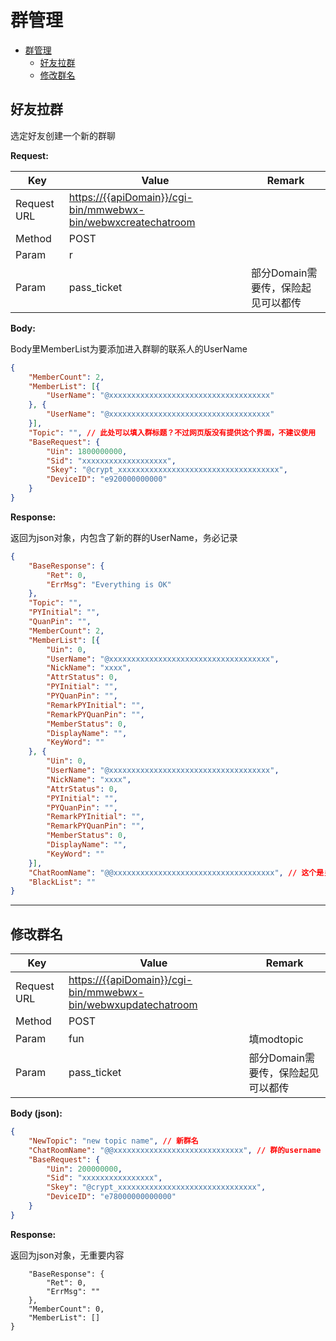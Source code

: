 # 群管理

- [群管理](#%e7%be%a4%e7%ae%a1%e7%90%86)
  - [好友拉群](#%e5%a5%bd%e5%8f%8b%e6%8b%89%e7%be%a4)
  - [修改群名](#%e4%bf%ae%e6%94%b9%e7%be%a4%e5%90%8d)

## 好友拉群

选定好友创建一个新的群聊

**Request:**

| Key         | Value                                                           | Remark                             |
| ----------- | --------------------------------------------------------------- | ---------------------------------- |
| Request URL | <https://{{apiDomain}}/cgi-bin/mmwebwx-bin/webwxcreatechatroom> |                                    |
| Method      | POST                                                            |                                    |
| Param       | r                                                               |                                    |
| Param       | pass_ticket                                                     | 部分Domain需要传，保险起见可以都传 |

**Body:**

Body里MemberList为要添加进入群聊的联系人的UserName

``` json
{
    "MemberCount": 2,
    "MemberList": [{
        "UserName": "@xxxxxxxxxxxxxxxxxxxxxxxxxxxxxxxxxxxx"
    }, {
        "UserName": "@xxxxxxxxxxxxxxxxxxxxxxxxxxxxxxxxxxxx"
    }],
    "Topic": "", // 此处可以填入群标题？不过网页版没有提供这个界面，不建议使用
    "BaseRequest": {
        "Uin": 1800000000,
        "Sid": "xxxxxxxxxxxxxxxxxxx",
        "Skey": "@crypt_xxxxxxxxxxxxxxxxxxxxxxxxxxxxxxxxxxxx",
        "DeviceID": "e920000000000"
    }
}
```

**Response:**

返回为json对象，内包含了新的群的UserName，务必记录

``` json
{
    "BaseResponse": {
        "Ret": 0,
        "ErrMsg": "Everything is OK"
    },
    "Topic": "",
    "PYInitial": "",
    "QuanPin": "",
    "MemberCount": 2,
    "MemberList": [{
        "Uin": 0,
        "UserName": "@xxxxxxxxxxxxxxxxxxxxxxxxxxxxxxxxxxxx",
        "NickName": "xxxx",
        "AttrStatus": 0,
        "PYInitial": "",
        "PYQuanPin": "",
        "RemarkPYInitial": "",
        "RemarkPYQuanPin": "",
        "MemberStatus": 0,
        "DisplayName": "",
        "KeyWord": ""
    }, {
        "Uin": 0,
        "UserName": "@xxxxxxxxxxxxxxxxxxxxxxxxxxxxxxxxxxxx",
        "NickName": "xxxx",
        "AttrStatus": 0,
        "PYInitial": "",
        "PYQuanPin": "",
        "RemarkPYInitial": "",
        "RemarkPYQuanPin": "",
        "MemberStatus": 0,
        "DisplayName": "",
        "KeyWord": ""
    }],
    "ChatRoomName": "@@xxxxxxxxxxxxxxxxxxxxxxxxxxxxxxxxxxxx", // 这个是关键，这个是新的群的UserName，通过这个请求新的群的完整群成员
    "BlackList": ""
}
```

---

## 修改群名

| Key         | Value                                                           | Remark                             |
| ----------- | --------------------------------------------------------------- | ---------------------------------- |
| Request URL | <https://{{apiDomain}}/cgi-bin/mmwebwx-bin/webwxupdatechatroom> |                                    |
| Method      | POST                                                            |                                    |
| Param       | fun                                                             | 填modtopic                         |
| Param       | pass_ticket                                                     | 部分Domain需要传，保险起见可以都传 |

**Body (json):**

``` json
{
    "NewTopic": "new topic name", // 新群名
    "ChatRoomName": "@@xxxxxxxxxxxxxxxxxxxxxxxxxxxxx", // 群的username
    "BaseRequest": {
        "Uin": 200000000,
        "Sid": "xxxxxxxxxxxxxxxx",
        "Skey": "@crypt_xxxxxxxxxxxxxxxxxxxxxxxxxxxxxxx",
        "DeviceID": "e78000000000000"
    }
}
```

**Response:**

返回为json对象，无重要内容

``` json{
    "BaseResponse": {
        "Ret": 0,
        "ErrMsg": ""
    },
    "MemberCount": 0,
    "MemberList": []
}
```
